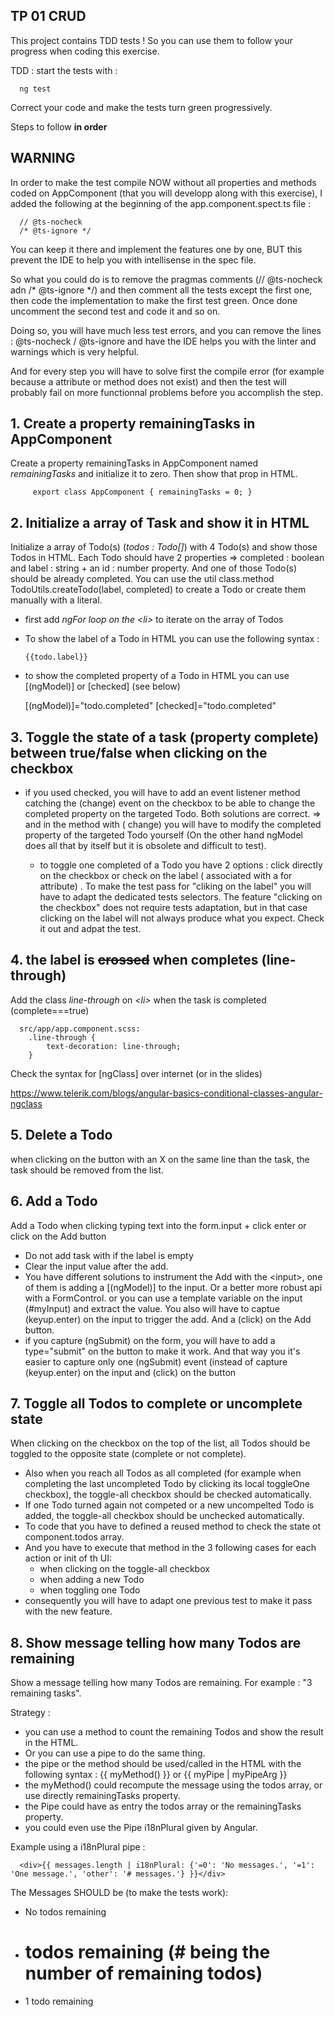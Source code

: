 ## TP 01 CRUD

This project contains TDD tests ! So you can use them to follow your progress when coding this exercise.

TDD : start the tests with :

      ng test

Correct your code and make the tests turn green progressively.

Steps to follow **in order**

## WARNING

In order to make the test compile NOW without all properties and methods coded on AppComponent (that you will developp
along with this exercise), I added the following at the beginning of the app.component.spect.ts file :

      // @ts-nocheck
      /* @ts-ignore */

You can keep it there and implement the features one by one, BUT this prevent the IDE to help you with intellisense in
the spec file.

So what you could do is to remove the pragmas comments (// @ts-nocheck adn /* @ts-ignore */) and then comment all the
tests except the first one, then code the implementation to make the first test green. Once done uncomment the second
test and code it and so on.

Doing so, you will have much less test errors, and you can remove the lines : @ts-nocheck / @ts-ignore and have the IDE
helps you with the linter and warnings which is very helpful.

And for every step you will have to solve first the compile error (for example because a attribute or method does not
exist) and then the test will probably fail on more functionnal problems before you accomplish the step.

## 1. Create a property remainingTasks in AppComponent

Create a property remainingTasks in AppComponent named *remainingTasks* and initialize it to zero. Then show that prop
in HTML.

         export class AppComponent { remainingTasks = 0; }

## 2. Initialize a array of Task and show it in HTML

Initialize a array of Todo(s) (*todos : Todo[]*) with 4 Todo(s) and show those Todos in HTML. Each Todo should have 2
properties =>   completed : boolean and label : string + an id : number property. And one of those Todo(s) should be
already completed. You can use the util class.method TodoUtils.createTodo(label, completed) to create a Todo or create
them manually with a literal.

- first add *ngFor loop on the \<li>* to iterate on the array of Todos

- To show the label of a Todo in HTML you can use the following syntax :

      {{todo.label}}

- to show the completed property of a Todo in HTML you can use [(ngModel)] or [checked] (see below)

  [(ngModel)]="todo.completed"
  [checked]="todo.completed"

## 3. Toggle the state of a task (property complete) between true/false when clicking on the checkbox

- if you used checked, you will have to add an event listener method catching the (change) event on the checkbox to be
  able to change the completed property on the targeted Todo. Both solutions are correct. => and in the method with (
  change) you will have to modify the completed property of the targeted Todo yourself (On the other hand ngModel does
  all that by itself but it is obsolete and difficult to test).

    - to toggle one completed of a Todo you have 2 options : click directly on the checkbox or check on the label (
      associated with a for attribute) . To make the test pass for "cliking on the label" you will have to adapt the
      dedicated tests selectors. The feature "clicking on the checkbox" does not require tests adaptation, but in that
      case clicking on the label will not always produce what you expect. Check it out and adpat the test.

## 4. the label is ~~crossed~~ when completes (line-through)

Add the class  *line-through* on *\<li>* when the task is completed (complete===true)

      src/app/app.component.scss:
        .line-through {
            text-decoration: line-through;
        }   

Check the syntax for  [ngClass] over internet (or in the slides)

https://www.telerik.com/blogs/angular-basics-conditional-classes-angular-ngclass

## 5. Delete a Todo

when clicking on the button with an X on the same line than the task, the task should be removed from the list.

## 6. Add a Todo

Add a Todo when clicking typing text into the form.input + click enter or click on the Add button

- Do not add task with if the label is empty
- Clear the input value after the add.
- You have different solutions to instrument the Add with the \<input>, one of them is adding a [(ngModel)] to the
  input. Or a better more robust api with a FormControl. or you can use a template variable on the input (#myInput)
  and extract the value. You also will have to captue (keyup.enter) on the input to trigger the add. And a (click)
  on the Add button.
- if you capture (ngSubmit) on the form, you will have to add a type="submit" on the button to make it work. And that
  way you it's easier to capture only one (ngSubmit) event (instead of capture (keyup.enter) on the input and (click) on
  the button

## 7. Toggle all Todos to  complete or uncomplete state

When clicking on the checkbox on the top of the list, all Todos should be toggled to the opposite state (complete or not
complete).

- Also when you reach all Todos as all completed (for example when completing the last uncompleted Todo by clicking its
  local toggleOne checkbox), the toggle-all checkbox should be checked automatically.
- If one Todo turned again not competed or a new uncompelted Todo is added, the toggle-all checkbox should be unchecked
  automatically.
- To code that you have to defined a reused method to check the state ot component.todos array.
- And you have to execute that method in the 3 following cases for each action or init of th UI:
    - when clicking on the toggle-all checkbox
    - when adding a new Todo
    - when toggling one Todo
- consequently you will have to adapt one previous test to make it pass with the new feature.

## 8. Show message telling how many Todos are remaining

Show a message telling how many Todos are remaining. For example : "3 remaining tasks".

Strategy :

- you can use a method to count the remaining Todos and show the result in the HTML.
- Or you can use a pipe to do the same thing.
- the pipe or the method should be used/called in the HTML with the following syntax : {{ myMethod() }} or {{ myPipe |
  myPipeArg }}
- the myMethod() could recompute the message using the todos array, or use directly remainingTasks property.
- the Pipe could have as entry the todos array or the remainingTasks property.
- you could even use the Pipe i18nPlural given by Angular.

Example using a i18nPlural pipe :

      <div>{{ messages.length | i18nPlural: {'=0': 'No messages.', '=1': 'One message.', 'other': '# messages.'} }}</div>

The Messages SHOULD be (to make the tests work):

- No todos remaining
- # todos remaining (# being the number of remaining todos)
- 1 todo remaining


